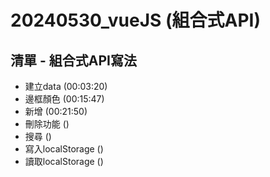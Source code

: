 # 20240530_vueJS (組合式API)
## 清單 - 組合式API寫法
* 建立data (00:03:20)
* 邊框顏色 (00:15:47)
* 新增 (00:21:50)
* 刪除功能 ()
* 搜尋 ()
* 寫入localStorage ()
* 讀取localStorage ()
